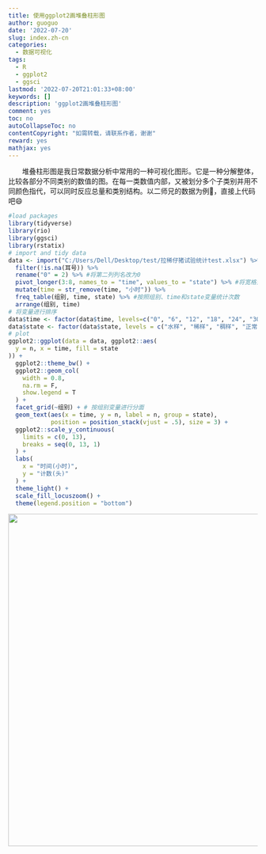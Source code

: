 ```yaml
---
title: 使用ggplot2画堆叠柱形图
author: guoguo
date: '2022-07-20'
slug: index.zh-cn
categories:
  - 数据可视化
tags:
  - R
  - ggplot2
  - ggsci
lastmod: '2022-07-20T21:01:33+08:00'
keywords: []
description: 'ggplot2画堆叠柱形图'
comment: yes
toc: no
autoCollapseToc: no
contentCopyright: "如需转载，请联系作者，谢谢"
reward: yes
mathjax: yes
---
```


<p style="text-indent:2em;font-size:;font-family:;">
堆叠柱形图是我日常数据分析中常用的一种可视化图形。它是一种分解整体，比较各部分不同类别的数值的图。在每一类数值内部，又被划分多个子类别并用不同颜色指代，可以同时反应总量和类别结构。以二师兄的数据为例🐷，直接上代码吧😄
</p>

<!--more-->


```r
#load packages
library(tidyverse)
library(rio)
library(ggsci)
library(rstatix)
# import and tidy data
data <- import("C:/Users/Dell/Desktop/test/拉稀仔猪试验统计test.xlsx") %>%
  filter(!is.na(耳号)) %>%
  rename("0" = 2) %>% #将第二列列名改为0
  pivot_longer(3:8, names_to = "time", values_to = "state") %>% #将宽格式数据转为长格式
  mutate(time = str_remove(time, "小时")) %>%
  freq_table(组别, time, state) %>% #按照组别、time和state变量统计次数
  arrange(组别, time)
# 将变量进行排序
data$time <- factor(data$time, levels=c("0", "6", "12", "18", "24", "30", "36"))
data$state <- factor(data$state, levels = c("水样", "稀样", "稠样", "正常"))
# plot
ggplot2::ggplot(data = data, ggplot2::aes(
  y = n, x = time, fill = state
)) +
  ggplot2::theme_bw() +
  ggplot2::geom_col(
    width = 0.8,
    na.rm = F,
    show.legend = T
  ) +
  facet_grid(~组别) + # 按组别变量进行分面
  geom_text(aes(x = time, y = n, label = n, group = state),
            position = position_stack(vjust = .5), size = 3) +
  ggplot2::scale_y_continuous(
    limits = c(0, 13),
    breaks = seq(0, 13, 1)
  ) +
  labs(
    x = "时间(小时)",
    y = "计数(头)"
  ) +
  theme_light() +
  scale_fill_locuszoom() +
  theme(legend.position = "bottom")
```

<img src="/post/2022-07-20-ggplot2/index.zh-cn_files/figure-html/unnamed-chunk-1-1.png" width="672" />

